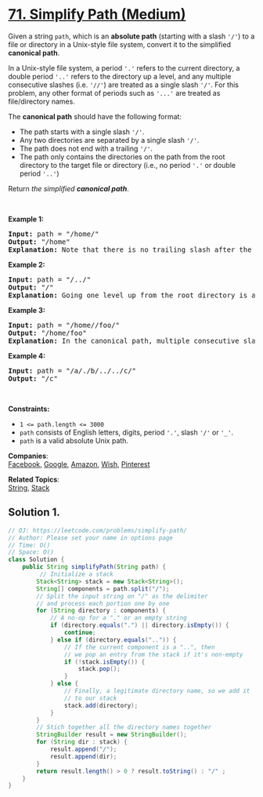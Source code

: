 # [71. Simplify Path (Medium)](https://leetcode.com/problems/simplify-path/)

<p>Given a string <code>path</code>, which is an <strong>absolute path</strong> (starting with a slash <code>'/'</code>) to a file or directory in a Unix-style file system, convert it to the simplified <strong>canonical path</strong>.</p>

<p>In a Unix-style file system, a period <code>'.'</code> refers to the current directory, a double period <code>'..'</code> refers to the directory up a level, and any multiple consecutive slashes (i.e. <code>'//'</code>) are treated as a single slash <code>'/'</code>. For this problem, any other format of periods such as <code>'...'</code> are treated as file/directory names.</p>

<p>The <strong>canonical path</strong> should have the following format:</p>

<ul>
	<li>The path starts with a single slash <code>'/'</code>.</li>
	<li>Any two directories are separated by a single slash <code>'/'</code>.</li>
	<li>The path does not end with a trailing <code>'/'</code>.</li>
	<li>The path only contains the directories on the path from the root directory to the target file or directory (i.e., no period <code>'.'</code> or double period <code>'..'</code>)</li>
</ul>

<p>Return <em>the simplified <strong>canonical path</strong></em>.</p>

<p>&nbsp;</p>
<p><strong>Example 1:</strong></p>

<pre><strong>Input:</strong> path = "/home/"
<strong>Output:</strong> "/home"
<strong>Explanation:</strong> Note that there is no trailing slash after the last directory name.
</pre>

<p><strong>Example 2:</strong></p>

<pre><strong>Input:</strong> path = "/../"
<strong>Output:</strong> "/"
<strong>Explanation:</strong> Going one level up from the root directory is a no-op, as the root level is the highest level you can go.
</pre>

<p><strong>Example 3:</strong></p>

<pre><strong>Input:</strong> path = "/home//foo/"
<strong>Output:</strong> "/home/foo"
<strong>Explanation: </strong>In the canonical path, multiple consecutive slashes are replaced by a single one.
</pre>

<p><strong>Example 4:</strong></p>

<pre><strong>Input:</strong> path = "/a/./b/../../c/"
<strong>Output:</strong> "/c"
</pre>

<p>&nbsp;</p>
<p><strong>Constraints:</strong></p>

<ul>
	<li><code>1 &lt;= path.length &lt;= 3000</code></li>
	<li><code>path</code> consists of English letters, digits, period <code>'.'</code>, slash <code>'/'</code> or <code>'_'</code>.</li>
	<li><code>path</code> is a valid absolute Unix path.</li>
</ul>

**Companies**:  
[Facebook](https://leetcode.com/company/facebook), [Google](https://leetcode.com/company/google), [Amazon](https://leetcode.com/company/amazon), [Wish](https://leetcode.com/company/wish), [Pinterest](https://leetcode.com/company/pinterest)

**Related Topics**:  
[String](https://leetcode.com/tag/string/), [Stack](https://leetcode.com/tag/stack/)

## Solution 1.

```java
// OJ: https://leetcode.com/problems/simplify-path/
// Author: Please set your name in options page
// Time: O()
// Space: O()
class Solution {
    public String simplifyPath(String path) {
         // Initialize a stack
        Stack<String> stack = new Stack<String>();
        String[] components = path.split("/");
        // Split the input string on "/" as the delimiter
        // and process each portion one by one
        for (String directory : components) {
            // A no-op for a "." or an empty string
            if (directory.equals(".") || directory.isEmpty()) {
                continue;
            } else if (directory.equals("..")) {
                // If the current component is a "..", then
                // we pop an entry from the stack if it's non-empty
                if (!stack.isEmpty()) {
                    stack.pop();
                }
            } else {
                // Finally, a legitimate directory name, so we add it
                // to our stack
                stack.add(directory);
            }
        }
        // Stich together all the directory names together
        StringBuilder result = new StringBuilder();
        for (String dir : stack) {
            result.append("/");
            result.append(dir);
        }
        return result.length() > 0 ? result.toString() : "/" ;
    }
}

```
